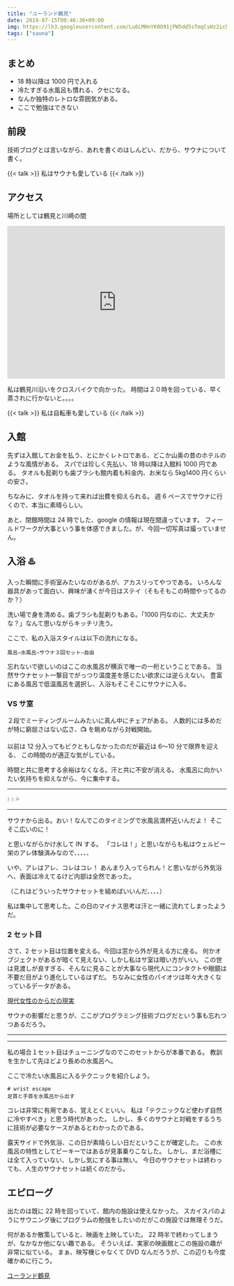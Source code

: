 ```yaml
---
title: "ユーランド鶴見"
date: 2019-07-15T00:46:36+09:00
img: https://lh3.googleusercontent.com/Lu6LMHnYK0O91jPW5dd5sTmqCsHz2icDEi0OfmX3tiUlttdiloX8SuNY6vFYXIUJIK1HpTECz1LI2lIY3Cr0NGwkVZyoZLsak4Zmrug0ALNyM6rYqTOTLCsByWgUDCmbqrmmFsltyNqHpZ2nr5avQ2zmlR8RjehBUde0eUmdZ6dKBXmDRsVEwThbnel30ILTC5Y7Fj5o1I34Wt4mwmkbjnHPRZsuNP_1RJABLc7YlwhAJS4G0T3SYkFV6famsfAEmrEST2fkVpJXZXzzYg8hMrAaj6brKJy_kXCwWVA9mlKU0h6dhDdty2dAlunt2_0mo6JDtTHMxTxKOPXXGLcaP0qq1t2pvbUtUUu6S3ksdvIj_8wl9CrvU6SMrA3aQSlf2lmJ_COv5y6UWZUTsCuYvlSNJ7a5YhJ5x17hmRmOVtwsbihnsiQ15OmVONiDgliC635qFhyDnqSt2mEOQ2p9kzzeVU6dqwPGoVF5QRmnO5QDtNek71L6-7Pv_eFTIykMTvr6curZTBBlqlZt8paxWbA0z0T0k9esrr5usw1MbOxr_2UqRM8KBv7whLP29_2jItBqFaYOv4dLbL9nSuAvpGZPIk46VZ4rsVYm1VIX9b6qXvFfDfb3JjJEksvvQzGlGE4AKcnDhbWfQDXrJ-YjNwo5CN-8JR0=w926-h1234-no
tags: ["sauna"]
---
```


## まとめ

- 18 時以降は 1000 円で入れる
- 冷たすぎる水風呂も慣れる、クセになる。
- なんか独特のレトロな雰囲気がある。
- ここで勉強はできない

## 前段

技術ブログとは言いながら、あれを書くのはしんどい、だから、サウナについて書く。

{{< talk  >}}
私はサウナも愛している
{{< /talk >}}

## アクセス

場所としては鶴見と川崎の間

<div class="map__img">
  <iframe src="https://www.google.com/maps/embed?pb=!1m14!1m8!1m3!1d9216.180643665111!2d139.67479709659042!3d35.52557552622696!3m2!1i1024!2i768!4f13.1!3m3!1m2!1s0x0%3A0xddbadf34cf1a5c9a!2z44Oo44Kz44Ok44Oe44O744Om44O844Op44Oz44OJ6ba06KaL!5e0!3m2!1sja!2sjp!4v1563298235279!5m2!1sja!2sjp" width="500" height="350" frameborder="0" style="border:0" allowfullscreen></iframe>
</div>

私は鶴見川沿いをクロスバイクで向かった。
時間は２０時を回っている、早く蒸されに行かないと。。。。

{{< talk  >}}
私は自転車も愛している
{{< /talk >}}

## 入館

先ずは入館してお金を払う、とにかくレトロである、どこか山奥の昔のホテルのような風情がある。
スパでは珍しく先払い、18 時以降は入館料 1000 円である。
タオルも髭剃りも歯ブラシも館内着も料金内、お米なら 5kg1400 円くらいの安さ。

ちなみに、タオルを持って来れば出費を抑えられる。
週 6 ペースでサウナに行くので、本当に素晴らしい。

あと、閉館時間は 24 時でした、google の情報は現在間違っています。
フィールドワークが大事という事を体感できました。が、今回一切写真は撮っていません。

## 入浴 ♨️

入った瞬間に手術室みたいなのがあるが、アカスリってやつである。
いろんな器具があって面白い、興味が湧くが今日はステイ（そもそもこの時間やってるのか？）

洗い場で身を清める。歯ブラシも髭剃りもある。「1000 円なのに、大丈夫かな？」なんて思いながらキッチリ洗う。

ここで、私の入浴スタイルは以下の流れになる。

```
風呂⇨水風呂⇨サウナ３回セット⇨自由
```

忘れないで欲しいのはここの水風呂が横浜で唯一の一桁ということである。
当然サウナセット一撃目でがっつり温度差を感じたい欲求には逆らえない。
豊富にある風呂で低温風呂を選択し、入浴もそこそこにサウナに入る。

### VS サ室

２段でミーティングルームみたいに真ん中にチェアがある。
人数的には多めだが特に窮屈さはない広さ、📺 を眺めながら対戦開始。

以前は 12 分入ってもビクともしなかったのだが最近は 6〜10 分で限界を迎える、
この時間のが適正な気がしている。

時間と共に思考する余裕はなくなる。汗と共に不安が消える。
水風呂に向かいたい気持ちを抑えながら、今に集中する。

---

💧
💧
💦

---

サウナから出る。おい！なんでこのタイミングで水風呂満杯近いんだよ！
そこそこ広いのに！

と思いながらかけ水して IN する。
「コレは！」と思いながらも私はウェルビー栄のアレ体験済みなので、、、、、

いや、アレはアレ、コレはコレ！
あんまり入ってられん！と思いながら外気浴へ、表面は冷えてるけど内部は全然であった。

（これはどういったサウナセットを組めばいいんだ、、、、）

私は集中して思考した。この日のマイナス思考は汗と一緒に流れてしまったようだ。

### 2 セット目

さて、2 セット目は位置を変える。今回は窓から外が見える方に座る。
何かオブジェクトがあるが暗くて見えない、しかし私はサ室は暗い方がいい。
この世は見渡しが良すぎる、そんなに見ることが大事なら現代人にコンタクトや眼鏡は不要だ目がより進化しているはずだ。
ちなみに女性のパイオツは年々大きくなっているデータがある。

[現代女性のからだの現実](http://www.cocoros.jp/data/pdf/wacoal/report/W-R-37.pdf)

サウナの影響だと思うが、ここがプログラミング技術ブログだという事も忘れつつあるだろう。

---

---

私の場合１セット目はチューニングなのでこのセットからが本番である。
教訓を生かして先ほどより長めの水風呂へ。

ここで冷たい水風呂に入るテクニックを紹介しよう。

```
# wrist escape
足首と手首を水風呂から出す
```

コレは非常に有用である、覚えとくといい。
私は「テクニックなど使わず自然に冷やすべき」と思う時代があった。
しかし、多くのサウナと対戦をするうちに技術が必要なケースがあるとわかったのである。

露天サイドで外気浴、この日が素晴らしい日だということが確定した。
この水風呂の特性としてピーキーではあるが見事乗りこなした。
しかし、まだ浴槽には全て入っていない、しかし気にする事は無い。
今日のサウナセットは終わっても、人生のサウナセットは続くのだから。

## エピローグ

出たのは既に 22 時を回っていて、館内の施設は使えなかった。
スカイスパのようにサウニング後にプログラムの勉強をしたいのだがこの施設では無理そうだ。

何があるか散策していると、映画を上映していた。
22 時半で終わってしまうが、なかなか他にない趣である。
そういえば、実家の映画館とこの施設の趣が非常に似ている。
まぁ、映写機じゃなくて DVD なんだろうが、この辺りも今度確かめに行こう。

[ユーランド鶴見](http://www.yu-land.com/index.html)

